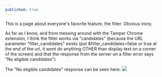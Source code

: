 ```yaml
---
published: true
---
```

 This is a page about everyone's favorite feature, the filter. Obvious irony.

As far as I know, and from messing around with the Tamper Chrome extension, I think the filter works via "candidates" (because the URL parameter "filter_candidates" exists (put &filter_candidates=false or true at the end of the url, it wont do anything OTHER than display text on a corner of the screen) and that the response from the server on a filter error says "No eligible candidates")

The "No eligible candidates" response can be seen here: ![]({{site.baseurl}}/https://raw.githubusercontent.com/ImNotSimon/CHAiResearchWikiIGuess/master/assets/images/FilterErrorServerResponse.png)